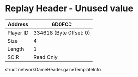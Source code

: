 
#  Replay Header - Unused value
Address   | 6D0FCC
----------|-------------
Player ID | 334618 (Byte Offset: 0)
Size 	  | 4
Length 	  | 1
SC:R      | Read Only

struct networkGameHeader.gameTemplateInfo
